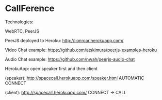 # CallFerence

Technologies:

WebRTC, PeerJS

PeerJS deployed to Heroku:
http://lionroar.herokuapp.com/

Video Chat example:
https://github.com/atskimura/peerjs-examples-heroku

Audio Chat example:
https://github.com/nwah/peerjs-audio-chat

HerokuApp: open speaker first and then client

(speaker):
http://spacecall.herokuapp.com/speaker.html
AUTOMATIC CONNECT

(client):
http://spacecall.herokuapp.com/ 
CONNECT -> CALL



